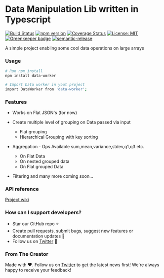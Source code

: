 # Data Manipulation Lib written in Typescript

[![Build Status](https://travis-ci.org/piyushgupta1/data-worker.svg?branch=master)](https://travis-ci.org/piyushgupta1/data-worker)
[![npm version](https://badge.fury.io/js/data-worker.svg)](https://badge.fury.io/js/data-worker)
[![Coverage Status](https://coveralls.io/repos/github/piyushgupta1/data-worker/badge.svg?branch=master)](https://coveralls.io/github/piyushgupta1/data-worker?branch=master)
[![License: MIT](https://img.shields.io/badge/License-MIT-yellow.svg)](https://opensource.org/licenses/MIT)
[![Greenkeeper badge](https://badges.greenkeeper.io/piyushgupta1/data-worker.svg)](https://greenkeeper.io/)
[![semantic-release](https://img.shields.io/badge/%20%20%F0%9F%93%A6%F0%9F%9A%80-semantic--release-e10079.svg)](https://github.com/semantic-release/semantic-release)

A simple project enabling some cool data operations on large arrays

### Usage

```bash
# Run npm install
npm install data-worker

# Import Data worker in yout project
import DataWorker from 'data-worker';
```

### Features
- Works on Flat JSON's (for now)
- Create multiple level of grouping on Data passed via input
    - Flat grouping
    - Hierarchical Grouping with key sorting
- Aggregation - Ops Available sum,mean,variance,stdev,q1,q3 etc.
  - On Flat Data
  - On nested grouped data
  - On Flat grouped Data


- Filtering and many more coming soon...

### API reference 
[Project wiki](https://github.com/piyushgupta1/data-worker/wiki)
### How can I support developers?
- Star our GitHub repo :star:
- Create pull requests, submit bugs, suggest new features or documentation updates :wrench:
- Follow us on [Twitter](https://twitter.com/gpiyush_994) :feet:

### From The Creator
Made with :heart:. Follow us on [Twitter](https://twitter.com/gpiyush_994) to get the latest news first!
We're always happy to receive your feedback!